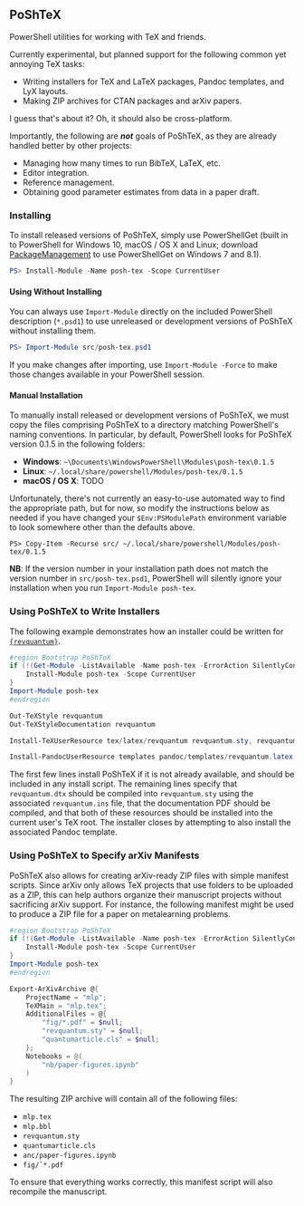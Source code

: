 ## PoShTeX ##

PowerShell utilities for working with TeX and friends.

Currently experimental, but planned support for the following common
yet annoying TeX tasks:

- Writing installers for TeX and LaTeX packages, Pandoc templates, and LyX layouts.
- Making ZIP archives for CTAN packages and arXiv papers.

I guess that's about it? Oh, it should also be cross-platform.

Importantly, the following are ***not*** goals of PoShTeX, as they are already
handled better by other projects:

- Managing how many times to run BibTeX, LaTeX, etc.
- Editor integration.
- Reference management.
- Obtaining good parameter estimates from data in a paper draft.

### Installing ###

To install released versions of PoShTeX, simply use PowerShellGet (built in to
PowerShell for Windows 10, macOS / OS X and Linux; download
[PackageManagement](https://www.microsoft.com/en-us/download/details.aspx?id=49186)
to use PowerShellGet on Windows 7 and 8.1).

```powershell
PS> Install-Module -Name posh-tex -Scope CurrentUser
```

#### Using Without Installing ####

You can always use ``Import-Module`` directly on the included PowerShell description (``*.psd1``) to use unreleased or development versions of PoShTeX without installing them.

```powershell
PS> Import-Module src/posh-tex.psd1
```

If you make changes after importing, use ``Import-Module -Force`` to make those changes available in your PowerShell session.

#### Manual Installation ####

To manually install released or development versions of PoShTeX, we must copy the files comprising PoShTeX to a directory matching PowerShell's naming conventions.
In particular, by default, PowerShell looks for PoShTeX version 0.1.5 in the following folders:

- **Windows**: ``~\Documents\WindowsPowerShell\Modules\posh-tex\0.1.5``
- **Linux**: ``~/.local/share/powershell/Modules/posh-tex/0.1.5``
- **macOS / OS X**: TODO

Unfortunately, there's not currently an easy-to-use automated way to find the appropriate path, but for now, so modify the instructions below as needed if you have changed your ``$Env:PSModulePath`` environment variable to look somewhere other than the defaults above.

```
PS> Copy-Item -Recurse src/ ~/.local/share/powershell/Modules/posh-tex/0.1.5
```

**NB**: If the version number in your installation path does not match the version number in ``src/posh-tex.psd1``, PowerShell will silently ignore your installation when you run ``Import-Module posh-tex``.

### Using PoShTeX to Write Installers ###

The following example demonstrates how an installer
could be written for [``{revquantum}``](https://github.com/cgranade/revquantum).

```powershell
#region Bootstrap PoShTeX
if (!(Get-Module -ListAvailable -Name posh-tex -ErrorAction SilentlyContinue)) {
    Install-Module posh-tex -Scope CurrentUser
}
Import-Module posh-tex
#endregion

Out-TeXStyle revquantum
Out-TeXStyleDocumentation revquantum

Install-TeXUserResource tex/latex/revquantum revquantum.sty, revquantum.pdf

Install-PandocUserResource templates pandoc/templates/revquantum.latex -ErrorAction Continue
```

The first few lines install PoShTeX if it is not already available, and should be
included in any install script. The remaining lines specify that ``revquantum.dtx``
should be compiled into ``revquantum.sty`` using the associated ``revquantum.ins``
file, that the documentation PDF should be compiled, and that both of these
resources should be installed into the current user's TeX root. The installer
closes by attempting to also install the associated Pandoc template.

### Using PoShTeX to Specify arXiv Manifests ###

PoShTeX also allows for creating arXiv-ready ZIP files with simple manifest
scripts. Since arXiv only allows TeX projects that use folders to be uploaded as a ZIP,
this can help authors organize their manuscript projects without sacrificing arXiv
support. For instance, the following manifest might be used to produce a
ZIP file for a paper on metalearning problems.

```powershell
#region Bootstrap PoShTeX
if (!(Get-Module -ListAvailable -Name posh-tex -ErrorAction SilentlyContinue)) {
    Install-Module posh-tex -Scope CurrentUser
}
Import-Module posh-tex
#endregion

Export-ArXivArchive @{
    ProjectName = "mlp";
    TeXMain = "mlp.tex";
    AdditionalFiles = @{
        "fig/*.pdf" = $null;
        "revquantum.sty" = $null;
        "quantumarticle.cls" = $null;
    };
    Notebooks = @(
        "nb/paper-figures.ipynb"
    )
}
```

The resulting ZIP archive will contain all of the following files:

- ``mlp.tex``
- ``mlp.bbl``
- ``revquantum.sty``
- ``quantumarticle.cls``
- ``anc/paper-figures.ipynb``
- ``fig/`*.pdf``

To ensure that everything works correctly, this manifest script will also recompile the manuscript.
